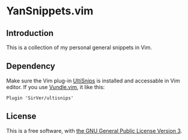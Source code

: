 # YanSnippets.vim

## Introduction

This is a collection of my personal general snippets in Vim.

## Dependency

Make sure the Vim plug-in [UltiSnips][1] is installed and accessable in Vim editor. If you use [Vundle.vim][2], it like this:

```VimL
Plugin 'SirVer/ultisnips'
```

## License

This is a free software, with [the GNU General Public License Version 3][3].

[1]: https://github.com/SirVer/ultisnips
[2]: https://github.com/VundleVim/Vundle.vim
[3]: http://www.gnu.org/licenses/gpl-3.0.html
